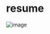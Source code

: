 # resume
![image](https://github.com/Vignesharmi0826/resume/assets/148709718/6cacd25f-4b3c-485e-9f1c-5a90eff12d04)
